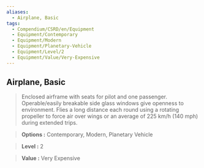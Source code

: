 ```yaml
---
aliases:
  - Airplane, Basic
tags:
  - Compendium/CSRD/en/Equipment
  - Equipment/Contemporary
  - Equipment/Modern
  - Equipment/Planetary-Vehicle
  - Equipment/Level/2
  - Equipment/Value/Very-Expensive
---
```

  
    
## Airplane, Basic    
    
>Enclosed airframe with seats for pilot and one passenger. Operable/easily breakable side glass windows give openness to environment. Flies a long distance each round using a rotating propeller to force air over wings or an average of 225 km/h (140 mph) during extended trips.    
> **Options :** Contemporary, Modern, Planetary Vehicle    
> **Level :** 2    
> **Value :** Very Expensive